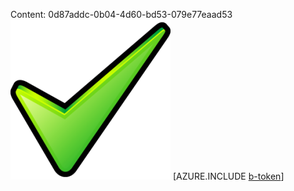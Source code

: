 Content: 0d87addc-0b04-4d60-bd53-079e77eaad53![image](a4a0782e-6819-47c3-a1f0-6fa1a28954f5.png)
[AZURE.INCLUDE [b-token](687880f8-0a31-45b2-b72e-949d443ea76d.md)]
